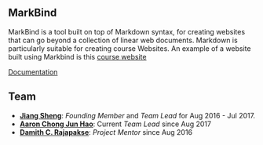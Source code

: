 ## MarkBind

MarkBind is a tool built on top of Markdown syntax, for creating websites that can go beyond a collection of linear web documents. Markdown is particularly suitable for creating course Websites. An example of a website built using Markbind is this [course website](https://nus-cs2103.github.io/cs2103/)

[Documentation](https://github.com/MarkBind/markbind-cli)

## Team

* [**Jiang Sheng**](https://github.com/Gisonrg): _Founding Member_ and _Team Lead_ for Aug 2016 - Jul 2017.
* [**Aaron Chong Jun Hao**](https://github.com/acjh): Current _Team Lead_ since Aug 2017
* [**Damith C. Rajapakse**](https://github.com/damithch): _Project Mentor_ since Aug 2016
